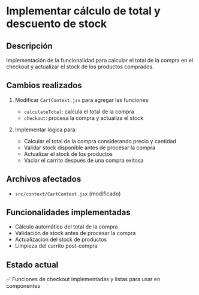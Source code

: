 # Implementar cálculo de total y descuento de stock

## Descripción
Implementación de la funcionalidad para calcular el total de la compra en el checkout y actualizar el stock de los productos comprados.

## Cambios realizados
1. Modificar `CartContext.jsx` para agregar las funciones:
   - `calculateTotal`: calcula el total de la compra
   - `checkout`: procesa la compra y actualiza el stock

2. Implementar lógica para:
   - Calcular el total de la compra considerando precio y cantidad
   - Validar stock disponible antes de procesar la compra
   - Actualizar el stock de los productos
   - Vaciar el carrito después de una compra exitosa

## Archivos afectados
- `src/context/CartContext.jsx` (modificado)

## Funcionalidades implementadas
- Cálculo automático del total de la compra
- Validación de stock antes de procesar la compra
- Actualización del stock de productos
- Limpieza del carrito post-compra

## Estado actual
✅ Funciones de checkout implementadas y listas para usar en componentes
